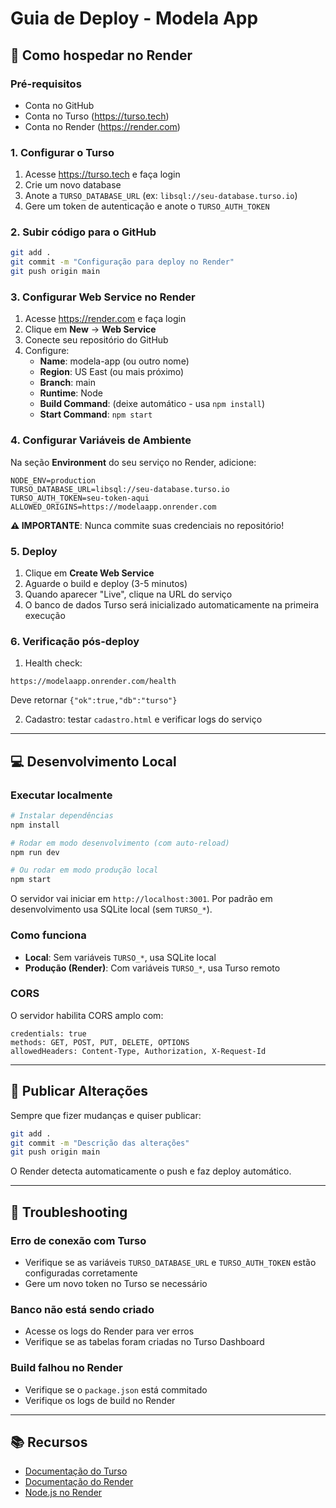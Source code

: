 # Guia de Deploy - Modela App

## 🚀 Como hospedar no Render

### Pré-requisitos
- Conta no GitHub
- Conta no Turso (https://turso.tech)
- Conta no Render (https://render.com)

### 1. Configurar o Turso

1. Acesse https://turso.tech e faça login
2. Crie um novo database
3. Anote a `TURSO_DATABASE_URL` (ex: `libsql://seu-database.turso.io`)
4. Gere um token de autenticação e anote o `TURSO_AUTH_TOKEN`

### 2. Subir código para o GitHub

```bash
git add .
git commit -m "Configuração para deploy no Render"
git push origin main
```

### 3. Configurar Web Service no Render

1. Acesse https://render.com e faça login
2. Clique em **New** → **Web Service**
3. Conecte seu repositório do GitHub
4. Configure:
   - **Name**: modela-app (ou outro nome)
   - **Region**: US East (ou mais próximo)
   - **Branch**: main
   - **Runtime**: Node
   - **Build Command**: (deixe automático - usa `npm install`)
   - **Start Command**: `npm start`

### 4. Configurar Variáveis de Ambiente

Na seção **Environment** do seu serviço no Render, adicione:

```
NODE_ENV=production
TURSO_DATABASE_URL=libsql://seu-database.turso.io
TURSO_AUTH_TOKEN=seu-token-aqui
ALLOWED_ORIGINS=https://modelaapp.onrender.com
```

**⚠️ IMPORTANTE**: Nunca commite suas credenciais no repositório!

### 5. Deploy

1. Clique em **Create Web Service**
2. Aguarde o build e deploy (3-5 minutos)
3. Quando aparecer "Live", clique na URL do serviço
4. O banco de dados Turso será inicializado automaticamente na primeira execução

### 6. Verificação pós-deploy

1. Health check:
```
https://modelaapp.onrender.com/health
```
Deve retornar `{"ok":true,"db":"turso"}`

2. Cadastro: testar `cadastro.html` e verificar logs do serviço

---

## 💻 Desenvolvimento Local

### Executar localmente

```bash
# Instalar dependências
npm install

# Rodar em modo desenvolvimento (com auto-reload)
npm run dev

# Ou rodar em modo produção local
npm start
```

O servidor vai iniciar em `http://localhost:3001`.
Por padrão em desenvolvimento usa SQLite local (sem `TURSO_*`).

### Como funciona

- **Local**: Sem variáveis `TURSO_*`, usa SQLite local
- **Produção (Render)**: Com variáveis `TURSO_*`, usa Turso remoto

### CORS

O servidor habilita CORS amplo com:
```
credentials: true
methods: GET, POST, PUT, DELETE, OPTIONS
allowedHeaders: Content-Type, Authorization, X-Request-Id
```

---

## 📝 Publicar Alterações

Sempre que fizer mudanças e quiser publicar:

```bash
git add .
git commit -m "Descrição das alterações"
git push origin main
```

O Render detecta automaticamente o push e faz deploy automático.

---

## 🔧 Troubleshooting

### Erro de conexão com Turso
- Verifique se as variáveis `TURSO_DATABASE_URL` e `TURSO_AUTH_TOKEN` estão configuradas corretamente
- Gere um novo token no Turso se necessário

### Banco não está sendo criado
- Acesse os logs do Render para ver erros
- Verifique se as tabelas foram criadas no Turso Dashboard

### Build falhou no Render
- Verifique se o `package.json` está commitado
- Verifique os logs de build no Render

---

## 📚 Recursos

- [Documentação do Turso](https://docs.turso.tech)
- [Documentação do Render](https://render.com/docs)
- [Node.js no Render](https://render.com/docs/deploy-node-express-app)

